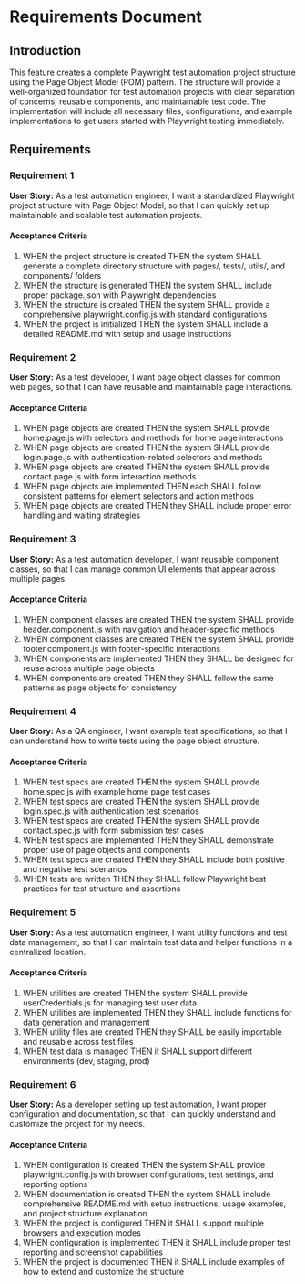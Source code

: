 # Requirements Document

## Introduction

This feature creates a complete Playwright test automation project structure using the Page Object Model (POM) pattern. The structure will provide a well-organized foundation for test automation projects with clear separation of concerns, reusable components, and maintainable test code. The implementation will include all necessary files, configurations, and example implementations to get users started with Playwright testing immediately.

## Requirements

### Requirement 1

**User Story:** As a test automation engineer, I want a standardized Playwright project structure with Page Object Model, so that I can quickly set up maintainable and scalable test automation projects.

#### Acceptance Criteria

1. WHEN the project structure is created THEN the system SHALL generate a complete directory structure with pages/, tests/, utils/, and components/ folders
2. WHEN the structure is generated THEN the system SHALL include proper package.json with Playwright dependencies
3. WHEN the structure is created THEN the system SHALL provide a comprehensive playwright.config.js with standard configurations
4. WHEN the project is initialized THEN the system SHALL include a detailed README.md with setup and usage instructions

### Requirement 2

**User Story:** As a test developer, I want page object classes for common web pages, so that I can have reusable and maintainable page interactions.

#### Acceptance Criteria

1. WHEN page objects are created THEN the system SHALL provide home.page.js with selectors and methods for home page interactions
2. WHEN page objects are created THEN the system SHALL provide login.page.js with authentication-related selectors and methods
3. WHEN page objects are created THEN the system SHALL provide contact.page.js with form interaction methods
4. WHEN page objects are implemented THEN each SHALL follow consistent patterns for element selectors and action methods
5. WHEN page objects are created THEN they SHALL include proper error handling and waiting strategies

### Requirement 3

**User Story:** As a test automation developer, I want reusable component classes, so that I can manage common UI elements that appear across multiple pages.

#### Acceptance Criteria

1. WHEN component classes are created THEN the system SHALL provide header.component.js with navigation and header-specific methods
2. WHEN component classes are created THEN the system SHALL provide footer.component.js with footer-specific interactions
3. WHEN components are implemented THEN they SHALL be designed for reuse across multiple page objects
4. WHEN components are created THEN they SHALL follow the same patterns as page objects for consistency

### Requirement 4

**User Story:** As a QA engineer, I want example test specifications, so that I can understand how to write tests using the page object structure.

#### Acceptance Criteria

1. WHEN test specs are created THEN the system SHALL provide home.spec.js with example home page test cases
2. WHEN test specs are created THEN the system SHALL provide login.spec.js with authentication test scenarios
3. WHEN test specs are created THEN the system SHALL provide contact.spec.js with form submission test cases
4. WHEN test specs are implemented THEN they SHALL demonstrate proper use of page objects and components
5. WHEN test specs are created THEN they SHALL include both positive and negative test scenarios
6. WHEN tests are written THEN they SHALL follow Playwright best practices for test structure and assertions

### Requirement 5

**User Story:** As a test automation engineer, I want utility functions and test data management, so that I can maintain test data and helper functions in a centralized location.

#### Acceptance Criteria

1. WHEN utilities are created THEN the system SHALL provide userCredentials.js for managing test user data
2. WHEN utilities are implemented THEN they SHALL include functions for data generation and management
3. WHEN utility files are created THEN they SHALL be easily importable and reusable across test files
4. WHEN test data is managed THEN it SHALL support different environments (dev, staging, prod)

### Requirement 6

**User Story:** As a developer setting up test automation, I want proper configuration and documentation, so that I can quickly understand and customize the project for my needs.

#### Acceptance Criteria

1. WHEN configuration is created THEN the system SHALL provide playwright.config.js with browser configurations, test settings, and reporting options
2. WHEN documentation is created THEN the system SHALL include comprehensive README.md with setup instructions, usage examples, and project structure explanation
3. WHEN the project is configured THEN it SHALL support multiple browsers and execution modes
4. WHEN configuration is implemented THEN it SHALL include proper test reporting and screenshot capabilities
5. WHEN the project is documented THEN it SHALL include examples of how to extend and customize the structure